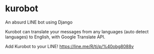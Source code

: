 # kurobot
An absurd LINE bot using Django

Kurobot can translate your messages from any languages (auto detect languages) to English, with Google Translate API.

Add Kurobot to your LINE! https://line.me/R/ti/p/%40obg8088v
